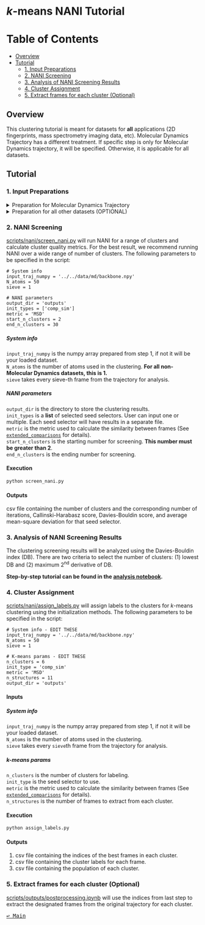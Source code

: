 # *k*-means NANI Tutorial

Table of Contents
=================
- [Overview](#overview)
- [Tutorial](#tutorial)
    - [1. Input Preparations](#1-input-preparations)
    - [2. NANI Screening](#2-nani-screening)
    - [3. Analysis of NANI Screening Results](#3-analysis-of-nani-screening-results)
    - [4. Cluster Assignment](#4-cluster-assignment)
    - [5. Extract frames for each cluster (Optional)](#5-extract-frames-for-each-cluster-optional)

## Overview
This clustering tutorial is meant for datasets for **all** applications (2D fingerprints, mass spectrometry imaging data, etc). Molecular Dynamics Trajectory has a different treatment. If specific step is only for Molecular Dynamics trajectory, it will be specified. Otherwise, it is applicable for all datasets.

## Tutorial
### 1. Input Preparations
<details>
<summary>Preparation for Molecular Dynamics Trajectory</summary>

Prepare a valid topology file (e.g. `.pdb`, `.prmtop`), trajectory file (e.g. `.dcd`, `.nc`), and the atom selection. This step will convert a Molecular Dynamics trajectory to a numpy ndarray. **Make sure the trajectory is already aligned and/or centered if needed!**

**Step-by-step tutorial can be found in the [scripts/inputs/preprocessing.ipynb](../scripts/inputs/preprocessing.ipynb).**
</details>

<details>
<summary>Preparation for all other datasets (OPTIONAL)</summary>

This step is **optional**. If you are using a metric that is NOT the mean-square deviation (MSD)--default metric, you will need to normalize the dataset. Otherwise, you can skip this step.

[**scripts/inputs/normalize.py**](../scripts/inputs/normalize.py) will normalize the dataset. The following parameters to be specified in the script:

    # System info - EDIT THESE
    data_file = '../data/2D/blob_disk.csv'
    array = np.genfromtxt(data_file, delimiter=',')
    output_base_name = 'output_base_name'

#### Inputs
##### System info
`data_file` is your input file with a 2D array.<br>
`array` is the array is the loaded dataset from `data_file`. This step can be changed according to the type of file format you have. However, `array` must be an array-like in the shape (number of samples, number of features).<br>
`output_base_name` is the base name for the output file. The output file will be saved as `output_base_name.npy`.<br>
</details>

### 2. NANI Screening
[scripts/nani/screen_nani.py](../scripts/nani/screen_nani.py) will run NANI for a range of clusters and calculate cluster quality metrics. For the best result, we recommend running NANI over a wide range of number of clusters. The following parameters to be specified in the script:

    # System info
    input_traj_numpy = '../../data/md/backbone.npy'
    N_atoms = 50
    sieve = 1

    # NANI parameters
    output_dir = 'outputs'                        
    init_types = ['comp_sim']
    metric = 'MSD'
    start_n_clusters = 2
    end_n_clusters = 30

##### System info
`input_traj_numpy` is the numpy array prepared from step 1, if not it will be your loaded dataset. <br>
`N_atoms` is the number of atoms used in the clustering. **For all non-Molecular Dynamics datasets, this is 1.** <br>
`sieve` takes every sieve-th frame from the trajectory for analysis. <br>
##### NANI parameters
`output_dir` is the directory to store the clustering results. <br>
`init_types` is a **list** of selected seed selectors. User can input one or multiple. Each seed selector will have results in a separate file. <br>
`metric` is the metric used to calculate the similarity between frames (See [`extended_comparisons`](../src/tools/bts.py) for details). <br>
`start_n_clusters` is the starting number for screening. **This number must be greater than 2**.<br>
`end_n_clusters` is the ending number for screening. <br>

#### Execution
```bash
python screen_nani.py
```

#### Outputs
csv file containing the number of clusters and the corresponding number of iterations, Callinski-Harabasz score, Davies-Bouldin score, and average mean-square deviation for that seed selector. <br>

### 3. Analysis of NANI Screening Results
The clustering screening results will be analyzed using the Davies-Bouldin index (DB). There are two criteria to select the number of clusters: (1) lowest DB and (2) maximum 2<sup>nd</sup> derivative of DB.

**Step-by-step tutorial can be found in the [analysis notebook](../scripts/nani/analysis_db.ipynb).**

### 4. Cluster Assignment
[scripts/nani/assign_labels.py](../scripts/nani/assign_labels.py) will assign labels to the clusters for *k*-means clustering using the initialization methods. 
The following parameters to be specified in the script:

    # System info - EDIT THESE
    input_traj_numpy = '../../data/md/backbone.npy'
    N_atoms = 50
    sieve = 1

    # K-means params - EDIT THESE
    n_clusters = 6
    init_type = 'comp_sim'                                              
    metric = 'MSD'                                                      
    n_structures = 11                                                   
    output_dir = 'outputs'                                              

#### Inputs
##### System info
`input_traj_numpy` is the numpy array prepared from step 1, if not it will be your loaded dataset. <br>
`N_atoms` is the number of atoms used in the clustering. <br>
`sieve` takes every `sieve`th frame from the trajectory for analysis. <br>

##### *k*-means params
`n_clusters` is the number of clusters for labeling. <br>
`init_type` is the seed selector to use. <br>
`metric` is the metric used to calculate the similarity between frames (See [`extended_comparisons`](../src/tools/bts.py) for details). <br>
`n_structures` is the number of frames to extract from each cluster. 

#### Execution
```bash
python assign_labels.py
```

#### Outputs
1. csv file containing the indices of the best frames in each cluster. 
2. csv file containing the cluster labels for each frame.
3. csv file containing the population of each cluster.

### 5. Extract frames for each cluster (Optional)
[scripts/outputs/postprocessing.ipynb](../scripts/outputs/postprocessing.ipynb) will use the indices from last step to extract the designated frames from the original trajectory for each cluster.

<kbd> [↩️ Main](../README.md) </kbd>